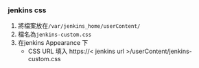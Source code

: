 ### jenkins css
1. 將檔案放在`/var/jenkins_home/userContent/`
2. 檔名為`jenkins-custom.css`
3. 在jenkins Appearance 下
   - CSS URL 填入 https://< jenkins url >/userContent/jenkins-custom.css
